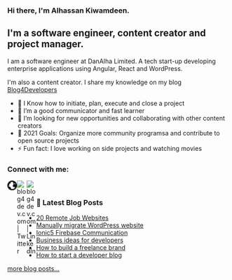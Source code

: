 ### Hi there, I'm Alhassan Kiwamdeen.

## I'm a software engineer, content creator and project manager.

I am a software engineer at DanAlha Limited. A tech start-up developing enterprise applications 
using Angular, React and WordPress.

I'm also a content creator. I share my knowledge on my blog [Blog4Developers](https://www.blog4dev.com/)


- 🔭 I Know how to initiate, plan, execute and close a project
- 🌱 I’m a good communicator and fast learner 
- 👯 I’m looking for new opportunities and collaborating with other content creators
- 🥅 2021 Goals: Organize more community programsa and contribute to open source projects
- ⚡ Fun fact: I love working on side projects and watching movies

### Connect with me:

[<img align="left" alt="blog4dev.com" width="22px" src="https://raw.githubusercontent.com/iconic/open-iconic/master/svg/globe.svg" />](https://www.blog4dev.com/)
[<img align="left" alt="blog4dev.com | Twitter" width="22px" src="https://cdn.jsdelivr.net/npm/simple-icons@v3/icons/twitter.svg" />](https://twitter.com/akiwams)
[<img align="left" alt="blog4dev.com | LinkedIn" width="22px" src="https://cdn.jsdelivr.net/npm/simple-icons@v3/icons/linkedin.svg" />](https://www.linkedin.com/in/alhassan-kiwamdeen-56a144102/)
<br />

### 📕 Latest Blog Posts

- [20 Remote Job Websites](https://www.blog4dev.com/remote-jobs/)
- [Manually migrate WordPress website](https://www.blog4dev.com/wordpress-migration/)
- [Ionic5 Firebase Communication](https://www.blog4dev.com/ionic-firebase-communication//)
- [Business ideas for developers](https://www.blog4dev.com/business-ideas/)
- [How to build a freelance brand](https://www.blog4dev.com/how-to-build-a-freelance-brand/)
- [How to start a developer blog](https://www.blog4dev.com/create-a-blog-with-wordpress/)         

[more blog posts...](https://www.blog4dev.com/)
